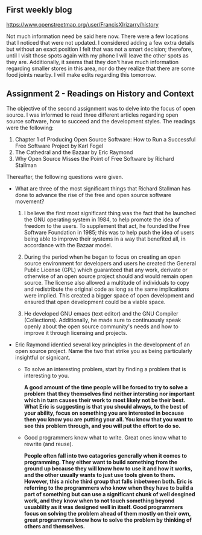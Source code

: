 ## First weekly blog


https://www.openstreetmap.org/user/FrancisXIrizarry/history

Not much information need be said here now. There were a few locations that I noticed that were not updated. I considered adding a few extra details but without an exact position I felt that was not a smart decision; therefore, until I visit those spots again with my phone I will leave the other spots as they are. Additionally, it seems that they don't have much information regarding smaller stores in this area, nor do they realize that there are some food joints nearby. I will make edits regarding this tomorrow.


## Assignment 2 - Readings on History and Context

The objective of the second assignment was to delve into the focus of open source. I was informed to read three different articles regarding open source software, how to succeed and the development styles. The readings were the following: 
1. Chapter 1 of Producing Open Source Software: How to Run a Successful Free Software Project by Karl Fogel 
2. The Cathedral and the Bazaar by Eric Raymond 
3. Why Open Source Misses the Point of Free Software by Richard Stallman 

Thereafter, the following questions were given. 
* What are three of the most significant things that Richard Stallman has done to advance the rise of
the free and open source software movement?
  1. I believe the first most significant thing was the fact that he launched the GNU operating system in 1984, to help promote the idea of freedom to the users. To supplement that act, he founded the Free Software Foundation in 1985; this was to help push the idea of users being able to improve their systems in a way that benefited all, in accordance with the Bazaar model.

  2. During the period when he began to focus on creating an open source environment for developers and users he created the General Public License (GPL) which guaranteed that any work, derivate or otherwise of an open source project should and would remain open source. The license also allowed a multitude of individuals to copy and redistribute the original code as long as the same implications were implied. This created a bigger space of open development and ensured that open development could be a viable space. 
  3. He developed GNU emacs (text editor) and the GNU Compiler (Collections). Additionally, he made sure to continuously speak openly about the open source community's needs and how to improve it through licensing and projects. 

* Eric Raymond identied several key principles in the development of an open source project. Name
the two that strike you as being particularly insightful or signicant.
  * To solve an interesting problem, start by finding a problem that is interesting to you.
  
    __A good amount of the time people will be forced to try to solve a problem that they themselves find neither intersting nor important which in turn causes their work to most likely not be their best. What Eric is suggesting is that you should always, to the best of your ability, focus on something you are interested in because then you know you are putting your all. You know that you want to see this problem through, and you will put the effort to do so.__
  
  * Good programmers know what to write. Great ones know what to rewrite (and reuse). 
  
    __People often fall into two catagories generally when it comes to programming. They either want to build something from the ground up because they will know how to use it and how it works, and the other usually wants to just use tools given to them. However, this a niche third group that falls inbetween both. Eric is referring to the programmers who know when they have to build a part of something but can use a significant chunk of well desgined work, and they know when to not touch something beyond usuablilty as it was designed well in itself. Good programmers focus on solving the problem ahead of them mostly on their own, great programmers know how to solve the problem by thinking of others and themselves.__
